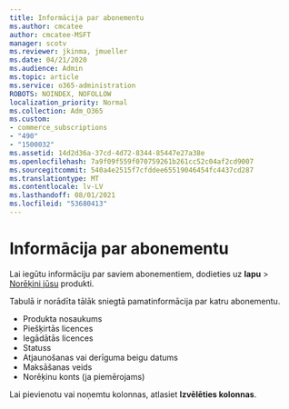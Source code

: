 ```yaml
---
title: Informācija par abonementu
ms.author: cmcatee
author: cmcatee-MSFT
manager: scotv
ms.reviewer: jkinma, jmueller
ms.date: 04/21/2020
ms.audience: Admin
ms.topic: article
ms.service: o365-administration
ROBOTS: NOINDEX, NOFOLLOW
localization_priority: Normal
ms.collection: Adm_O365
ms.custom:
- commerce_subscriptions
- "490"
- "1500032"
ms.assetid: 14d2d36a-37cd-4d72-8344-85447e27a38e
ms.openlocfilehash: 7a9f09f559f070759261b261cc52c04af2cd9007
ms.sourcegitcommit: 540a4e2515f7cfddee65519046454fc4437cd287
ms.translationtype: MT
ms.contentlocale: lv-LV
ms.lasthandoff: 08/01/2021
ms.locfileid: "53680413"
---
```

# <a name="subscription-information"></a>Informācija par abonementu

Lai iegūtu informāciju par saviem abonementiem, dodieties uz **lapu** \> [Norēķini jūsu](https://go.microsoft.com/fwlink/p/?linkid=842054) produkti.
  
Tabulā ir norādīta tālāk sniegtā pamatinformācija par katru abonementu.
  
- Produkta nosaukums
- Piešķirtās licences
- Iegādātās licences
- Statuss
- Atjaunošanas vai derīguma beigu datums
- Maksāšanas veids
- Norēķinu konts (ja piemērojams)
 
Lai pievienotu vai noņemtu kolonnas, atlasiet **Izvēlēties kolonnas**.